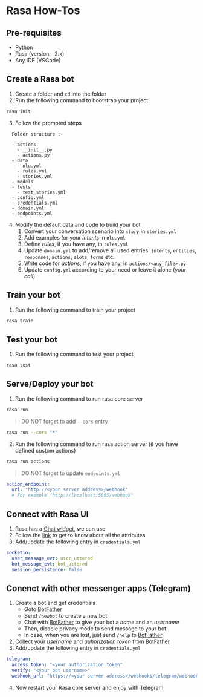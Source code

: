 # Rasa How-Tos

## Pre-requisites
- Python
- Rasa (version - 2.x)
- Any IDE (VSCode)

## Create a Rasa bot
1. Create a folder and `cd` into the folder
2. Run the following command to bootstrap your project 
```zsh
rasa init
```
3. Follow the prompted steps
```
  Folder structure :-

  - actions
    - __init__.py
    - actions.py
  - data
    - nlu.yml
    - rules.yml
    - stories.yml
  - models
  - tests
    - test_stories.yml
  - config.yml
  - credentials.yml
  - domain.yml
  - endpoints.yml
```
4. Modify the default data and code to build your bot
    1. Convert your conversation scenario into *`story`* in `stories.yml`
    2. Add examples for your *intents* in `nlu.yml`
    3. Define *rules*, if you have any, in `rules.yml`
    4. Update `domain.yml` to add/remove all used entries. `intents`, `entities`, `responses`, `actions`, `slots`, `forms` etc.
    5. Write code for *actions*, if you have any, in `actions/<any_file>.py`
    6. Update `config.yml` according to your need or leave it alone (*your call*)


## Train your bot
1. Run the following command to train your project
```zsh
rasa train
```

## Test your bot
1. Run the following command to test your project
```zsh
rasa test
```

## Serve/Deploy your bot
1. Run the following command to run rasa core server
```zsh
rasa run
```
> DO NOT forget to add `--cors` entry
```zsh
rasa run --cors "*"
```
2. Run the following command to run rasa action server (if you have defined custom actions)
```zsh
rasa run actions
```
> DO NOT forget to update `endpoints.yml`
```yml
action_endpoint:
  url: "http://<your server address>/webhook"
  # For example "http://localhost:5055/webhook"
```

## Connect with Rasa UI
1. Rasa has a [Chat widget](https://chat-widget-docs.rasa.com/), we can use.
2. Follow the [link](https://chat-widget-docs.rasa.com/) to get to know about all the attributes
3. Add/update the following entry in `credentials.yml`
```yml
socketio:
  user_message_evt: user_uttered
  bot_message_evt: bot_uttered
  session_persistence: false
```

## Conenct with other messenger apps (Telegram)
1. Create a bot and get credentials
    - Goto [BotFather](https://t.me/botfather)
    - Send `/newbot` to create a new bot
    - Chat with [BotFather](https://t.me/botfather) to give your bot a *name* and an *username*
    - Then, disable privacy mode to send message to your bot
    - In case, when you are lost, just send `/help` to [BotFather](https://t.me/botfather)
2. Collect your *username* and *auhorization token* from [BotFather](https://t.me/botfather)
3. Add/update the following entry in `credentials.yml`
```yml
telegram:
  access_token: "<your authorization token"
  verify: "<your bot username>"
  webhook_url: "https://<your server address>/webhooks/telegram/webhook"
```
4. Now restart your Rasa core server and enjoy with Telegram
